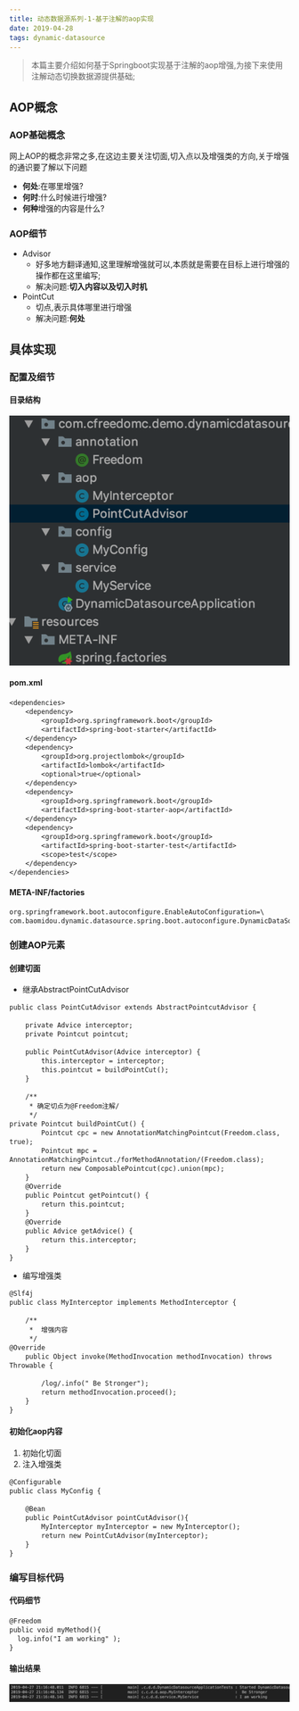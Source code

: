 ```yaml
---
title: 动态数据源系列-1-基于注解的aop实现
date: 2019-04-28
tags: dynamic-datasource
---
```

>本篇主要介绍如何基于Springboot实现基于注解的aop增强,为接下来使用注解动态切换数据源提供基础;

<!-- more -->
## AOP概念
### AOP基础概念
网上AOP的概念非常之多,在这边主要关注切面,切入点以及增强类的方向,关于增强的通识要了解以下问题
* **何处**:在哪里增强?
* **何时**:什么时候进行增强?
* **何种**增强的内容是什么?

### AOP细节
* Advisor
	* 好多地方翻译通知,这里理解增强就可以,本质就是需要在目标上进行增强的操作都在这里编写;
	* 解决问题:**切入内容以及切入时机**
* PointCut
	* 切点,表示具体哪里进行增强
	* 解决问题:**何处**

## 具体实现
### 配置及细节
#### 目录结构
![](https://raw.githubusercontent.com/cfreedomc/picture/master/img/%E5%8A%A8%E6%80%81%E6%95%B0%E6%8D%AE%E6%BA%90-1-1.png)
#### pom.xml
```
<dependencies>
    <dependency>
        <groupId>org.springframework.boot</groupId>
        <artifactId>spring-boot-starter</artifactId>
    </dependency>
    <dependency>
        <groupId>org.projectlombok</groupId>
        <artifactId>lombok</artifactId>
        <optional>true</optional>
    </dependency>
    <dependency>
        <groupId>org.springframework.boot</groupId>
        <artifactId>spring-boot-starter-aop</artifactId>
    </dependency>
    <dependency>
        <groupId>org.springframework.boot</groupId>
        <artifactId>spring-boot-starter-test</artifactId>
        <scope>test</scope>
    </dependency>
</dependencies>
```
#### META-INF/factories
```
org.springframework.boot.autoconfigure.EnableAutoConfiguration=\
com.baomidou.dynamic.datasource.spring.boot.autoconfigure.DynamicDataSourceAutoConfiguration
```
### 创建AOP元素
#### 创建切面
* 继承AbstractPointCutAdvisor
```
public class PointCutAdvisor extends AbstractPointcutAdvisor {

    private Advice interceptor;
    private Pointcut pointcut;

    public PointCutAdvisor(Advice interceptor) {
        this.interceptor = interceptor;
        this.pointcut = buildPointCut();
    }

    /**
     * 确定切点为@Freedom注解/
     */
private Pointcut buildPointCut() {
        Pointcut cpc = new AnnotationMatchingPointcut(Freedom.class, true);
        Pointcut mpc = AnnotationMatchingPointcut./forMethodAnnotation/(Freedom.class);
        return new ComposablePointcut(cpc).union(mpc);
    }
    @Override
    public Pointcut getPointcut() {
        return this.pointcut;
    }
    @Override
    public Advice getAdvice() {
        return this.interceptor;
    }
}
```
* 编写增强类
```
@Slf4j
public class MyInterceptor implements MethodInterceptor {

    /**
     *  增强内容
     */
@Override
    public Object invoke(MethodInvocation methodInvocation) throws Throwable {

        /log/.info(" Be Stronger");
        return methodInvocation.proceed();
    }
}
```

#### 初始化aop内容
1. 初始化切面
2. 注入增强类
```
@Configurable
public class MyConfig {

    @Bean
    public PointCutAdvisor pointCutAdvisor(){
        MyInterceptor myInterceptor = new MyInterceptor();
        return new PointCutAdvisor(myInterceptor);
    }
}
```

### 编写目标代码
#### 代码细节
```
@Freedom
public void myMethod(){
  log.info("I am working" );
}
```
#### 输出结果
![](https://raw.githubusercontent.com/cfreedomc/picture/master/img/%E5%8A%A8%E6%80%81%E6%95%B0%E6%8D%AE%E6%BA%901-2.png)

